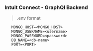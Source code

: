 ### Intuit Connect - GraphQl Backend

> .env format

```
   MONGO_HOST=<MONGO_HOST>
   MONGO_USERNAME=<username>
   MONGO_PASSWORD=<password>
   DB_NAME=<db-name>
   PORT=<PORT>
```
